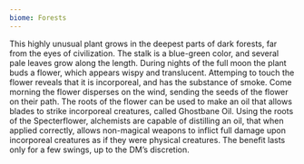 ```yaml
---
biome: Forests
---
```

This highly unusual plant grows in the deepest parts of dark forests, far from the eyes of civilization. The stalk is a blue-green color, and several pale leaves grow along the length. During nights of the full moon the plant buds a flower, which appears wispy and translucent. Attemping to touch the flower reveals that it is incorporeal, and has the substance of smoke. Come morning the flower disperses on the wind, sending the seeds of the flower on their path. The roots of the flower can be used to make an oil that allows blades to strike incorporeal creatures, called Ghostbane Oil. Using the roots of the Specterflower, alchemists are capable of distilling an oil, that when applied correctly, allows non-magical weapons to inflict full damage upon incorporeal creatures as if they were physical creatures. The benefit lasts only for a few swings, up to the DM’s discretion. 

